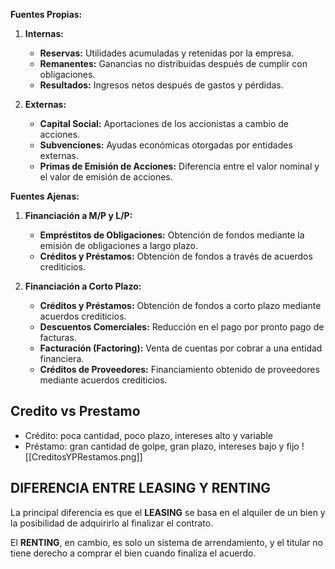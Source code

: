 **Fuentes Propias:**
1. **Internas:**
   - **Reservas:** Utilidades acumuladas y retenidas por la empresa.
   - **Remanentes:** Ganancias no distribuidas después de cumplir con obligaciones.
   - **Resultados:** Ingresos netos después de gastos y pérdidas.

2. **Externas:**
   - **Capital Social:** Aportaciones de los accionistas a cambio de acciones.
   - **Subvenciones:** Ayudas económicas otorgadas por entidades externas.
   - **Primas de Emisión de Acciones:** Diferencia entre el valor nominal y el valor de emisión de acciones.

**Fuentes Ajenas:**
1. **Financiación a M/P y L/P:**
   - **Empréstitos de Obligaciones:** Obtención de fondos mediante la emisión de obligaciones a largo plazo.
   - **Créditos y Préstamos:** Obtención de fondos a través de acuerdos crediticios.

2. **Financiación a Corto Plazo:**
   - **Créditos y Préstamos:** Obtención de fondos a corto plazo mediante acuerdos crediticios.
   - **Descuentos Comerciales:** Reducción en el pago por pronto pago de facturas.
   - **Facturación (Factoring):** Venta de cuentas por cobrar a una entidad financiera.
   - **Créditos de Proveedores:** Financiamiento obtenido de proveedores mediante acuerdos crediticios.

## Credito vs Prestamo
- Crédito: poca cantidad, poco plazo, intereses alto y variable 
- Préstamo: gran cantidad de golpe, gran plazo, intereses bajo y fijo
![[CreditosYPRestamos.png]]


## **DIFERENCIA ENTRE LEASING Y RENTING**

La principal diferencia es que el **LEASING** se basa en el alquiler de un bien y la posibilidad de adquirirlo al finalizar el contrato.

El **RENTING**, en cambio, es solo un sistema de arrendamiento, y el titular no tiene derecho a comprar el bien cuando finaliza el acuerdo.